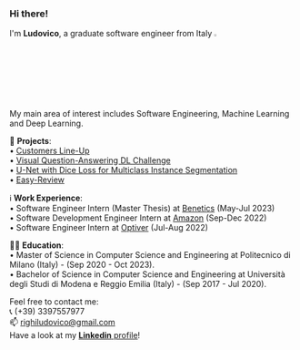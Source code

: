 ### Hi there!

I'm **Ludovico**, a graduate software engineer from Italy <img width="3%" src="https://user-images.githubusercontent.com/52406034/141650515-e762b8fe-d829-4bed-be1e-b1a37f95251b.png">   

My main area of interest includes Software Engineering, Machine Learning and Deep Learning.

📌 **Projects**:  
• [Customers Line-Up](https://github.com/LudovicoRighi/Customers-LineUp)  
• [Visual Question-Answering DL Challenge](https://github.com/LudovicoRighi/Visual-Question-Answering-DL-Challenge)  
• [U-Net with Dice Loss for Multiclass Instance Segmentation](https://github.com/LudovicoRighi/U-Net-with-Dice-Loss-for-Multiclass-Instance-Segmentation)  
• [Easy-Review](https://github.com/LudovicoRighi/EasyReview)  

 ℹ️ **Work Experience**:  
• Software Engineer Intern (Master Thesis) at [Benetics](https://benetics.io/) (May-Jul 2023)  
• Software Development Engineer Intern at [Amazon](https://www.amazon.com/) (Sep-Dec 2022)  
• Software Engineer Intern at [Optiver](https://optiver.com/) (Jul-Aug 2022)  

 👨‍🎓 **Education**:  
• Master of Science in Computer Science and Engineering at Politecnico di Milano (Italy) - (Sep 2020 - Oct 2023).  
• Bachelor of Science in Computer Science and Engineering at Università degli Studi di Modena e Reggio Emilia (Italy) - (Sep 2017 - Jul 2020).   


Feel free to contact me:  
📞 (+39) 3397557977  
📫 righiludovico@gmail.com  
Have a look at my [**Linkedin** profile](https://www.linkedin.com/in/ludovico-righi-18b886167/)! 


<!--
**LudovicoRighi/LudovicoRighi** is a ✨ _special_ ✨ repository because its `README.md` (this file) appears on your GitHub profile.

Here are some ideas to get you started:

- 🔭 I’m currently working on ...
- 🌱 I’m currently learning ...
- 👯 I’m looking to collaborate on ...
- 🤔 I’m looking for help with ...
- 💬 Ask me about ...
- 📫 How to reach me: ...
- 😄 Pronouns: ...
- ⚡ Fun fact: ...
-->
